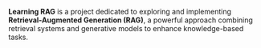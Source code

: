 **Learning RAG** is a project dedicated to exploring and implementing **Retrieval-Augmented Generation (RAG)**, a powerful approach combining retrieval systems and generative models to enhance knowledge-based tasks.
